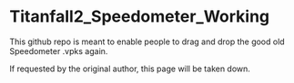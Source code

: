 # Titanfall2_Speedometer_Working

This github repo is meant to enable people to drag and drop the good old Speedometer .vpks again.

If requested by the original author, this page will be taken down.
